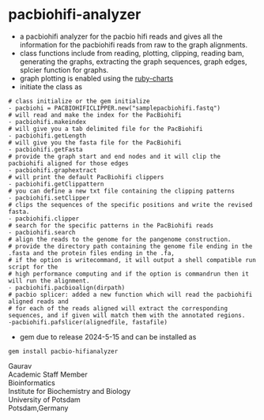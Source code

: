 # pacbiohifi-analyzer
- a pacbiohifi analyzer for the pacbio hifi reads and gives all the information for the pacbiohifi reads from raw to the graph alignments. 
- class functions include from reading, plotting, clipping, reading bam, generating the graphs, extracting the graph sequences, graph edges, splcier function for graphs.
- graph plotting is enabled using the [ruby-charts](https://github.com/ankane/chartkick)
- initiate the class as 
```
# class initialize or the gem initialize
- pacbiohi = PACBIOHIFICLIPPER.new("samplepacbiohifi.fastq")
# will read and make the index for the PacBiohifi
- pacbiohifi.makeindex
# will give you a tab delimited file for the PacBiohifi
- pacbiohifi.getLength
# will give you the fasta file for the PacBiohifi
- pacbiohifi.getFasta
# provide the graph start and end nodes and it will clip the pacbiohifi aligned for those edges
- pacbiohifi.graphextract
# will print the default PacBiohifi clippers
- pacbiohifi.getClippattern 
# you can define a new txt file containing the clipping patterns
- pacbiohifi.setClipper 
# clips the sequences of the specific positions and write the revised fasta.
- pacbiohifi.clipper
# search for the specific patterns in the PacBiohifi reads 
- pacbiohifi.search
# align the reads to the genome for the pangenome construction. 
# provide the directory path containing the genome file ending in the .fasta and the protein files ending in the .fa, 
# if the option is writecommand, it will output a shell compatible run script for the 
# high performance computing and if the option is commandrun then it will run the alignment. 
- pacbiohifi.pacbioalign(dirpath) 
# pacbio splicer: added a new function which will read the pacbiohifi aligned reads and 
# for each of the reads aligned will extract the corresponding sequences, and if given will match them with the annotated regions.
-pacbiohifi.pafslicer(alignedfile, fastafile)
```
- gem due to release 2024-5-15 and can be installed as
```
gem install pacbio-hifianalyzer
```

Gaurav \
Academic Staff Member \
Bioinformatics \
Institute for Biochemistry and Biology \
University of Potsdam \
Potsdam,Germany


